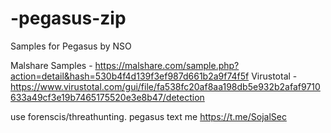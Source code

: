 # -pegasus-zip
Samples for Pegasus by NSO

Malshare Samples - https://malshare.com/sample.php?action=detail&hash=530b4f4d139f3ef987d661b2a9f74f5f
Virustotal - https://www.virustotal.com/gui/file/fa538fc20af8aa198db5e932b2afaf9710633a49cf3e19b7465175520e3e8b47/detection

use forenscis/threathunting.
pegasus text me https://t.me/SojalSec
